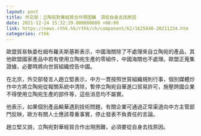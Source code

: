 ```yaml
---
layout: post
title: 外交部：立陶宛對華經貿合作現困難　須從自身去找原因
date: 2021-12-24 15:32:29.000000000 +08:00
link: https://news.rthk.hk/rthk/ch/component/k2/1625840-20211224.htm
categories: rthk
---
```


歐盟貿易執委杜姆布羅夫斯基斯表示，中國海關除了不處理來自立陶宛的產品，其他歐盟國家產品中若有使用立陶宛生產的零組件，中國海關也不處理。歐盟正蒐集證據，必要時將向世貿組織控告中國。

在北京，外交部發言人趙立堅表示，中方一貫按照世貿組織規則行事，個別媒體炒作中方將立陶宛從報關系統中清除，暫停立陶宛自華進口貿易許可，施壓跨國企業不得使用立陶宛生產的部件等，這些消息均不屬實。

他表示，如果個別產品輸華遇到技術問題，有關企業可通過正常渠道向中方主管部門反映，歐方有關人士應該尊重事實，停止發表不負責任的言論。

趙立堅又說，立陶宛對華經貿合作出現困難，必須要從自身去找原因。
